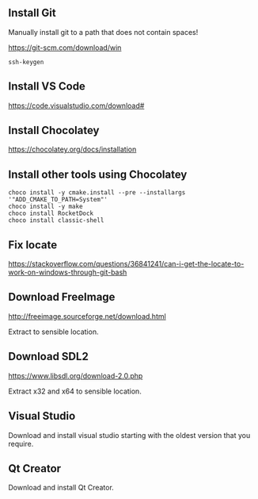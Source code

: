 
## Install Git
Manually install git to a path that does not contain spaces!

https://git-scm.com/download/win

```
ssh-keygen

```

## Install VS Code
https://code.visualstudio.com/download#

## Install Chocolatey
https://chocolatey.org/docs/installation

## Install other tools using Chocolatey
```
choco install -y cmake.install --pre --installargs '"ADD_CMAKE_TO_PATH=System"'
choco install -y make
choco install RocketDock
choco install classic-shell

```

## Fix locate
https://stackoverflow.com/questions/36841241/can-i-get-the-locate-to-work-on-windows-through-git-bash

## Download FreeImage
http://freeimage.sourceforge.net/download.html

Extract to sensible location.

## Download SDL2
https://www.libsdl.org/download-2.0.php

Extract x32 and x64 to sensible location.

## Visual Studio
Download and install visual studio starting with the oldest version that you require.

## Qt Creator
Download and install Qt Creator.